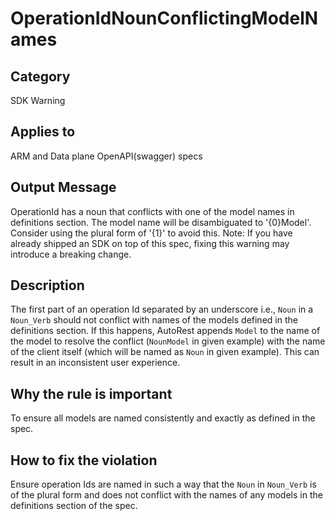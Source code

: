 # OperationIdNounConflictingModelNames

## Category

SDK Warning

## Applies to

ARM and Data plane OpenAPI(swagger) specs

## Output Message

OperationId has a noun that conflicts with one of the model names in definitions section. The model name will be disambiguated to '{0}Model'. Consider using the plural form of '{1}' to avoid this. Note: If you have already shipped an SDK on top of this spec, fixing this warning may introduce a breaking change.

## Description

The first part of an operation Id separated by an underscore i.e., `Noun` in a `Noun_Verb` should not conflict with names of the models defined in the definitions section. If this happens, AutoRest appends `Model` to the name of the model to resolve the conflict (`NounModel` in given example) with the name of the client itself (which will be named as `Noun` in given example). This can result in an inconsistent user experience.

## Why the rule is important

To ensure all models are named consistently and exactly as defined in the spec.

## How to fix the violation

Ensure operation Ids are named in such a way that the `Noun` in `Noun_Verb` is of the plural form and does not conflict with the names of any models in the definitions section of the spec.
